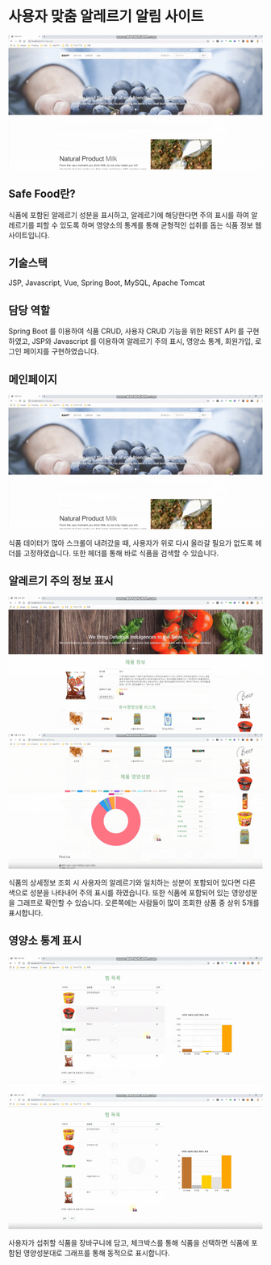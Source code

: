 # 사용자 맞춤 알레르기 알림 사이트

![food1](./images/safefood1.PNG)

## Safe Food란?

식품에 포함된 알레르기 성분을 표시하고, 알레르기에 해당한다면 주의 표시를 하여 알레르기를 피할 수 있도록 하며 영양소의 통계를 통해 균형적인 섭취를 돕는 식품 정보 웹사이트입니다.

## 기술스택

JSP, Javascript, Vue, Spring Boot, MySQL, Apache Tomcat

## 담당 역할

Spring Boot 를 이용하여 식품 CRUD, 사용자 CRUD 기능을 위한 REST API 를 구현하였고, JSP와 Javascript 를 이용하여 알레르기 주의 표시, 영양소 통계, 회원가입, 로그인 페이지를 구현하였습니다.

## 메인페이지

![food1](./images/safefood1.PNG)

식품 데이터가 많아 스크롤이 내려갔을 때, 사용자가 위로 다시 올라갈 필요가 없도록 헤더를 고정하였습니다. 또한 헤더를 통해 바로 식품을 검색할 수 있습니다.

## 알레르기 주의 정보 표시

![food2](./images/safefood2.PNG)
![food3](./images/safefood3.PNG)

식품의 상세정보 조회 시 사용자의 알레르기와 일치하는 성분이 포함되어 있다면 다른 색으로 성분을 나타내어 주의 표시를 하였습니다. 또한 식품에 포함되어 있는 영양성분을 그래프로 확인할 수 있습니다. 오른쪽에는 사람들이 많이 조회한 상품 중 상위 5개를 표시합니다.

## 영양소 통계 표시

![food4](./images/safefood4.PNG)
![food5](./images/safefood5.PNG)

사용자가 섭취할 식품을 장바구니에 담고, 체크박스를 통해 식품을 선택하면 식품에 포함된 영양성분대로 그래프를 통해 동적으로 표시합니다.